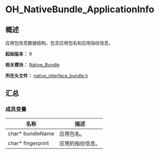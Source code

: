 # OH_NativeBundle_ApplicationInfo

## 概述

应用包信息数据结构，包含应用包名和应用指纹信息。

**起始版本：** 9

**相关模块：** [Native_Bundle](capi-native-bundle.md)

**所在头文件：** [native_interface_bundle.h](capi-native-interface-bundle-h.md)

## 汇总

### 成员变量

| 名称 | 描述 |
| -- | -- |
| char* bundleName | 应用包名。 |
| char* fingerprint | 应用的指纹信息。 |
